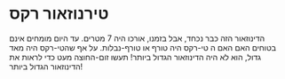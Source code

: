 # טירנוזאור רקס

הדינוזאור הזה כבר נכחד, אבל בזמנו, אורכו היה 7 מטרים. עד היום מומחים אינם בטוחים
האם האם ה טי-רקס היה טורף או טורף-נבלות. על אף שהטי-רקס היה מאד גדול, הוא לא היה
הדינוזאור הגדול ביותר! תעשו זום-החוצה מעט כדי לראות את הדינוזאור הגדול ביותר!
